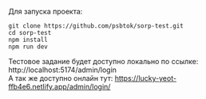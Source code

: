 
Для запуска проекта:

    git clone https://github.com/psbtok/sorp-test.git 
    cd sorp-test
    npm install
    npm run dev

Тестовое задание будет доступно локально по ссылке: http://localhost:5174/admin/login <br>
А так же доступно онлайн тут: https://lucky-yeot-ffb4e6.netlify.app/admin/login/

